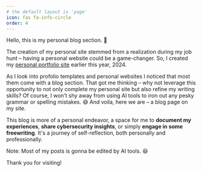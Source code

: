 ```yaml
---
# the default layout is 'page'
icon: fas fa-info-circle
order: 4
---
```


Hello, this is my personal blog section. 👋

The creation of my personal site stemmed from a realization during my job hunt – having a personal website could be a game-changer. So, I created my [personal portfolio site](https://chriszbga.netlify.app/) earlier this year, 2024.

As I look into profolio templates and personal websites I noticed that most them come with a blog section. That got me thinking – why not leverage this opportunity to not only complete my personal site but also refine my writing skills? Of course, I won't shy away from using AI tools to iron out any pesky grammar or spelling mistakes. 😅 And voila, here we are – a blog page on my site.

This blog is more of a personal endeavor, a space for me to **document my experiences**, **share cybersecurity insights**, or simply **engage in some freewriting**. It's a journey of self-reflection, both personally and professionally.

Note: Most of my posts is gonna be edited by AI tools. 😆

Thank you for visiting!
